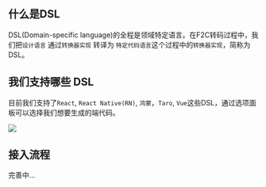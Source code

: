 ## 什么是DSL

DSL(Domain-specific language)的全程是领域特定语言。在F2C转码过程中，我们把`设计语言` 通过`转换器实现` 转译为 `特定代码语言`这个过程中的`转换器实现`，简称为DSL。

## 我们支持哪些 DSL

目前我们支持了`React`, `React Native(RN)`, `鸿蒙`，`Taro`, `Vue`这些DSL，通过选项面板可以选择我们想要生成的端代码。

![](https://rte.weiyun.baidu.com/wiki/attach/image/api/imageDownloadAddress?attachId=3e33e9ee3e634adda23346979e8baa13&docGuid=7dn2NY2Un-RD_5)

## 接入流程

完善中...
